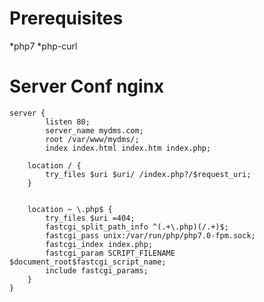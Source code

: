 Prerequisites
====================
*php7
*php-curl

Server Conf nginx
=================
    server {
            listen 80;
            server_name mydms.com;
            root /var/www/mydms/;
            index index.html index.htm index.php;
        
        location / {
            try_files $uri $uri/ /index.php?/$request_uri;
        }
        
    
        location ~ \.php$ {
            try_files $uri =404;
            fastcgi_split_path_info ^(.+\.php)(/.+)$;
            fastcgi_pass unix:/var/run/php/php7.0-fpm.sock;
            fastcgi_index index.php;
            fastcgi_param SCRIPT_FILENAME $document_root$fastcgi_script_name;
            include fastcgi_params;
        }
    }
    
    

